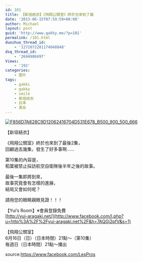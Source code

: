 ```yaml
---
id: 101
title: 【新垣結衣】《飛翔公關室》終於也來到了最
date: '2013-06-15T07:59:59+08:00'
author: Michael
layout: post
guid: 'http://www.gakky.me/?p=101'
permalink: /101.html
duoshuo_thread_id:
    - '1272072281174048848'
dsq_thread_id:
    - '2694988497'
Views:
    - '192'
categories:
    - 图片
tags:
    - gakki
    - gakky
    - smile
    - 新垣结衣
    - 日本
    - 美女
---
```


[![F856D7A828C9D12062416704D531E678_B500_900_500_666](http://www.yui-aragaki.org/wp-content/uploads/img/F856D7A828C9D12062416704D531E678_B500_900_500_666.jpeg)](http://www.yui-aragaki.org/wp-content/uploads/img/F856D7A828C9D12062416704D531E678_B1280_1280_720_960.jpeg)

<span>【新垣結衣】</span>

<span>《飛翔公關室》終於也來到了最後2集，</span>  
<span>回顧過去幾集，發生了好多事啊……</span>

<span>第10集的內容是，</span>  
<span>稻葉被禁止採訪航空自衛隊後半年之後的故事。</span>

<span>最後一集即將到來，</span>  
<span>故事究竟會有怎樣的進展，</span>  
<span>結局又會如何呢？</span>

<span>請用您的眼睛親眼見證！！！</span>

<span>【Yui’s Room】※會員登錄免費</span>  
[http://yui-aragaki.net/](http://www.facebook.com/l.php?u=http%3A%2F%2Fyui-aragaki.net%2F&h=7AQGj2pfV&s=1)

<span>【飛翔公關室】</span>  
<span>6月16日（日）（日本時間）21點～（第10集）</span>  
<span>毎週日（日本時間）21點～播出</span>

<span>source:<https://www.facebook.com/LesPros></span>